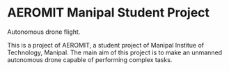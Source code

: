 # AEROMIT Manipal Student Project
Autonomous drone flight.

This is a project of AEROMIT, a student project of Manipal Institue of Technology, Manipal. The main aim of this project is to make an unmanned autonomous drone capable of performing complex tasks. 
